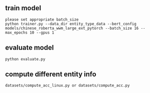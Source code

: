 ## train model
```
please set appropriate batch_size
python trainer.py --data_dir entity_type_data --bert_config models/chinese_roberta_wwm_large_ext_pytorch --batch_size 16 --max_epochs 10 --gpus 1
```
## evaluate model
```
python evaluate.py 

```
## compute different entity info
```
datasets/compute_acc_linux.py or datasets/compute_acc.py

```
